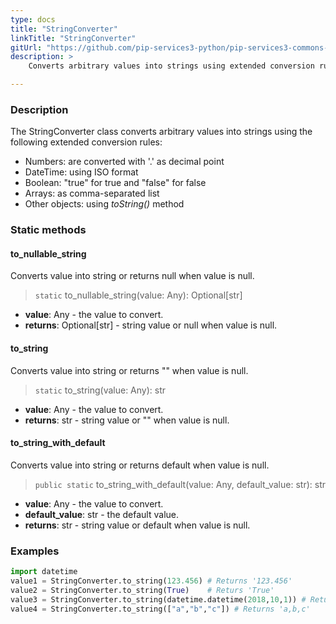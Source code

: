 ```yaml
---
type: docs
title: "StringConverter"
linkTitle: "StringConverter"
gitUrl: "https://github.com/pip-services3-python/pip-services3-commons-python"
description: > 
    Converts arbitrary values into strings using extended conversion rules.

---
```


### Description

 The StringConverter class converts arbitrary values into strings using the following extended conversion rules:

- Numbers: are converted with '.' as decimal point
- DateTime: using ISO format
- Boolean: "true" for true and "false" for false
- Arrays: as comma-separated list  
- Other objects: using *toString()* method

### Static methods

#### to_nullable_string
Converts value into string or returns null when value is null.

> `static` to_nullable_string(value: Any): Optional[str]

- **value**: Any - the value to convert.
- **returns**: Optional[str] - string value or null when value is null.

#### to_string
Converts value into string or returns "" when value is null.

> `static` to_string(value: Any): str

- **value**: Any - the value to convert.
- **returns**: str - string value or "" when value is null.

#### to_string_with_default
Converts value into string or returns default when value is null.

> `public static` to_string_with_default(value: Any, default_value: str): str

- **value**: Any - the value to convert.
- **default_value**: str - the default value.
- **returns**: str - string value or default when value is null.


### Examples

```python
import datetime
value1 = StringConverter.to_string(123.456) # Returns '123.456'
value2 = StringConverter.to_string(True)    # Returs 'True'
value3 = StringConverter.to_string(datetime.datetime(2018,10,1)) # Returns '2018-10-01T00:00:00Z'"2018-01-01T00:00:00.00"
value4 = StringConverter.to_string(["a","b","c"]) # Returns 'a,b,c'
```
